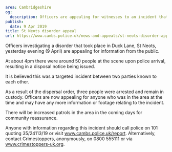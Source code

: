 ```yaml
area: Cambridgeshire
og:
  description: Officers are appealing for witnesses to an incident that occured in St Neots on 08/04/2019.
publish:
  date: 9 Apr 2019
title: St Neots disorder appeal
url: https://www.cambs.police.uk/news-and-appeals/st-neots-disorder-appeal
```

Officers investigating a disorder that took place in Duck Lane, St Neots, yesterday evening (9 April) are appealing for information from the public.

At about 4pm there were around 50 people at the scene upon police arrival, resulting in a disposal notice being issued.

It is believed this was a targeted incident between two parties known to each other.

As a result of the dispersal order, three people were arrested and remain in custody. Officers are now appealing for anyone who was in the area at the time and may have any more information or footage relating to the incident.

There will be increased patrols in the area in the coming days for community reassurance.

Anyone with information regarding this incident should call police on 101 quoting 35/24113/19 or visit www.cambs.police.uk/report. Alternatively, contact Crimestoppers, anonymously, on 0800 555111 or via www.crimestoppers-uk.org.
